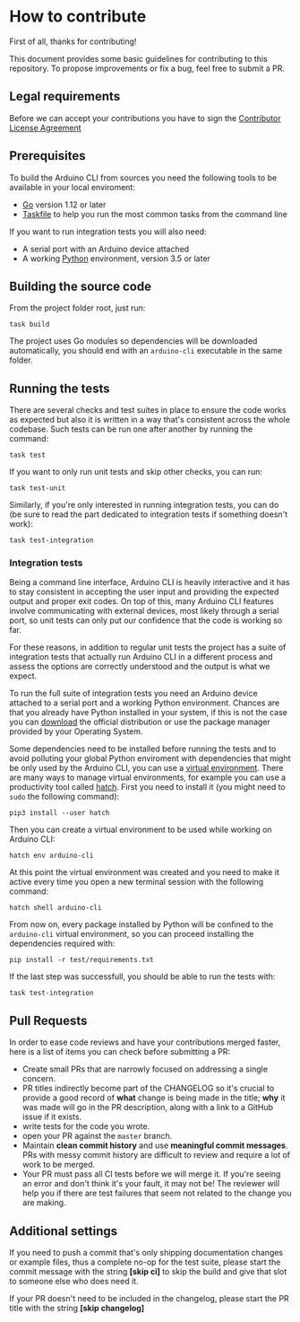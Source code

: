 # How to contribute

First of all, thanks for contributing!

This document provides some basic guidelines for contributing to this repository. To propose
improvements or fix a bug, feel free to submit a PR.

## Legal requirements

Before we can accept your contributions you have to sign the [Contributor License Agreement][0]

## Prerequisites

To build the Arduino CLI from sources you need the following tools to be available in your local
enviroment:

* [Go][1] version 1.12 or later
* [Taskfile][2] to help you run the most common tasks from the command line

If you want to run integration tests you will also need:

* A serial port with an Arduino device attached
* A working [Python][3] environment, version 3.5 or later

## Building the source code

From the project folder root, just run:

```shell
task build
```

The project uses Go modules so dependencies will be downloaded automatically, you should end with
an `arduino-cli` executable in the same folder.

## Running the tests

There are several checks and test suites in place to ensure the code works as expected but also it
is written in a way that's consistent across the whole codebase. Such tests can be run one after
another by running the command:

```shell
task test
```

If you want to only run unit tests and skip other checks, you can run:

```shell
task test-unit
```

Similarly, if you're only interested in running integration tests, you can do (be sure to read the
part dedicated to integration tests if something doesn't work):

```shell
task test-integration
```

### Integration tests

Being a command line interface, Arduino CLI is heavily interactive and it has to stay consistent
in accepting the user input and providing the expected output and proper exit codes. On top of this,
many Arduino CLI features involve communicating with external devices, most likely through a serial
port, so unit tests can only put our confidence that the code is working so far.

For these reasons, in addition to regular unit tests the project has a suite of integration tests
that actually run Arduino CLI in a different process and assess the options are correctly
understood and the output is what we expect.

To run the full suite of integration tests you need an Arduino device attached to a serial port and
a working Python environment. Chances are that you already have Python installed in your system, if
this is not the case you can [download][3] the official distribution or use the package manager
provided by your Operating System.

Some dependencies need to be installed before running the tests and to avoid polluting your global
Python enviroment with dependencies that might be only used by the Arduino CLI, you can use a
[virtual environment][4]. There are many ways to manage virtual environments, for example you can
use a productivity tool called [hatch][5]. First you need to install it (you might need to `sudo`
the following command):

```shell
pip3 install --user hatch
```

Then you can create a virtual environment to be used while working on Arduino CLI:

```shell
hatch env arduino-cli
```

At this point the virtual environment was created and you need to make it active every time you
open a new terminal session with the following command:

```shell
hatch shell arduino-cli
```

From now on, every package installed by Python will be confined to the `arduino-cli` virtual
environment, so you can proceed installing the dependencies required with:

```shell
pip install -r test/requirements.txt
```

If the last step was successfull, you should be able to run the tests with:

```shell
task test-integration
```

## Pull Requests

In order to ease code reviews and have your contributions merged faster, here is a list of items
you can check before submitting a PR:

* Create small PRs that are narrowly focused on addressing a single concern.
* PR titles indirectly become part of the CHANGELOG so it's crucial to provide a good
  record of **what** change is being made in the title; **why** it was made will go in the
  PR description, along with a link to a GitHub issue if it exists.
* write tests for the code you wrote.
* open your PR against the `master` branch.
* Maintain **clean commit history** and use **meaningful commit messages**.
  PRs with messy commit history are difficult to review and require a lot of work to be merged.
* Your PR must pass all CI tests before we will merge it. If you're seeing an error and don't think
  it's your fault, it may not be! The reviewer will help you if there are test failures that seem
  not related to the change you are making.

## Additional settings

If you need to push a commit that's only shipping documentation changes or example files, thus a
complete no-op for the test suite, please start the commit message with the string **[skip ci]**
to skip the build and give that slot to someone else who does need it.

If your PR doesn't need to be included in the changelog, please start the PR title with the string
**[skip changelog]**

[0]: https://cla-assistant.io/arduino/arduino-cli
[1]: https://golang.org/doc/install
[2]: https://taskfile.dev/#/installation
[3]: https://www.python.org/downloads/
[4]: https://docs.python.org/3/tutorial/venv.html
[5]: https://github.com/ofek/hatch
